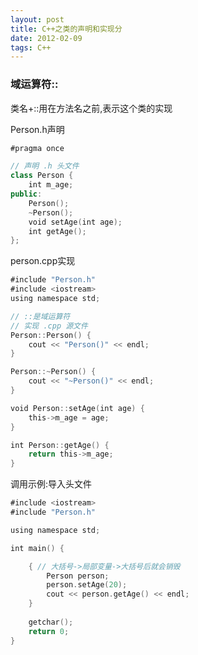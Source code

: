 ```yaml
---
layout: post
title: C++之类的声明和实现分
date: 2012-02-09
tags: C++
---
```


### 域运算符::
类名+::用在方法名之前,表示这个类的实现

Person.h声明

```swift
#pragma once

// 声明 .h 头文件
class Person {
	int m_age;
public:
	Person();
	~Person();
	void setAge(int age);
	int getAge();
};
```

person.cpp实现

```swift
#include "Person.h"
#include <iostream>
using namespace std;

// ::是域运算符
// 实现 .cpp 源文件
Person::Person() {
	cout << "Person()" << endl;
}

Person::~Person() {
	cout << "~Person()" << endl;
}

void Person::setAge(int age) {
	this->m_age = age;
}

int Person::getAge() {
	return this->m_age;
}
```

调用示例:导入头文件
```swift
#include <iostream>
#include "Person.h"

using namespace std;

int main() {

	{ // 大括号->局部变量->大括号后就会销毁
		Person person;
		person.setAge(20);
		cout << person.getAge() << endl; 
	}
	
	getchar();
	return 0;
}
```
